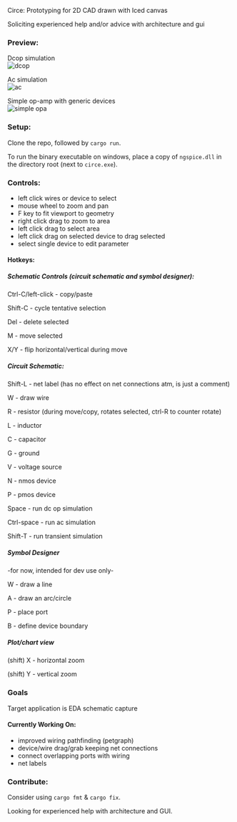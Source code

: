 Circe: Prototyping for 2D CAD drawn with Iced canvas

Soliciting experienced help and/or advice with architecture and gui

### Preview:
Dcop simulation\
![dcop](https://github.com/ua-kxie/circe/assets/56177821/299fc8ec-ba04-4618-b9f5-94dac25142cb)

Ac simulation\
![ac](https://github.com/ua-kxie/circe/assets/56177821/2488e5b8-d226-4820-91ae-603ab274efda)

Simple op-amp with generic devices\
![simple opa](https://github.com/ua-kxie/circe/assets/56177821/c196f999-93ed-4a55-af42-5cdd73d2c706)

### Setup:
Clone the repo, followed by `cargo run`.

To run the binary executable on windows, place a copy of `ngspice.dll` in the directory root (next to `circe.exe`).

### Controls: 
* left click wires or device to select  
* mouse wheel to zoom and pan  
* F key to fit viewport to geometry
* right click drag to zoom to area  
* left click drag to select area
* left click drag on selected device to drag selected
* select single device to edit parameter
  
#### Hotkeys:

##### Schematic Controls (circuit schematic and symbol designer):

Ctrl-C/left-click - copy/paste

Shift-C - cycle tentative selection

Del - delete selected

M - move selected

X/Y - flip horizontal/vertical during move
##### Circuit Schematic:

Shift-L - net label (has no effect on net connections atm, is just a comment)

W - draw wire

R - resistor (during move/copy, rotates selected, ctrl-R to counter rotate)

L - inductor

C - capacitor

G - ground

V - voltage source

N - nmos device

P - pmos device

Space - run dc op simulation

Ctrl-space - run ac simulation

Shift-T - run transient simulation

##### Symbol Designer
-for now, intended for dev use only-

W - draw a line

A - draw an arc/circle

P - place port

B - define device boundary

##### Plot/chart view
(shift) X - horizontal zoom

(shift) Y - vertical zoom 

### Goals
Target application is EDA schematic capture

#### Currently Working On:
* improved wiring pathfinding (petgraph)
* device/wire drag/grab keeping net connections
* connect overlapping ports with wiring
* net labels

### Contribute:
Consider using `cargo fmt` & `cargo fix`.

Looking for experienced help with architecture and GUI.
